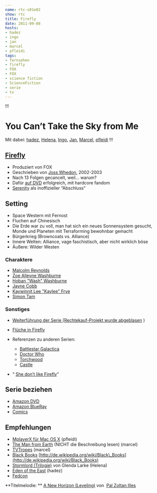 ```yaml
---
name: rtc-s01e02
show: rtc
title: Firefly
date: 2011-09-08
hosts:
- hadez
- ingo
- jan
- marcel
- pfleidi
tags:
- fernsehen
- firefly
- FOX
- FOX
- science fiction
- ScienceFiction
- serie
- tv
---
```

!!!

# You Can’t Take the Sky from Me
Mit dabei: [hadez](http://twitter.com/hdznrrd), [Helena](http://blog.miralys.de/), [Ingo](http://twitter.com/radiotux), [Jan](http://twitter.com/jvanvinkenroye), [Marcel](http://twitter.com/xartas), [pfleidi](http://twitter.com/pfleidi)
!!!

## [Firefly](http://de.wikipedia.org/wiki/Firefly_(Fernsehserie))

- Produziert von FOX
- Geschrieben von [Joss Whedon](http://en.wikipedia.org/wiki/Joss_Whedon), 2002-2003
- Nach 13 Folgen gecancelt, weil... warum?
- Dafür [auf DVD](http://www.amazon.de/Firefly-Aufbruch-Serenity-komplette-Serie/dp/B00411RW82/ref=sr_1_1?ie=UTF8&qid=1312981840&sr=8-1) erfolgreich, mit hardcore fandom
- [Serenity](http://www.amazon.de/Serenity-Flucht-neue-Welten-Einzel-DVD/dp/B000E6TXG2/ref=sr_1_1?ie=UTF8&qid=1312981658&sr=8-1) als inoffizieller “Abschluss”

## Setting

- Space Western mit Fernost
- Fluchen auf Chinesisch
- Die Erde war zu voll, man hat sich ein neues Sonnensystem gesucht, Monde und Planeten mit Terraforming bewohnbar gemacht
- Bürgerkrieg (Browncoats vs. Alliance)
- Innere Welten: Alliance, vage faschistisch, aber nicht wirklich böse
- Äußere: Wilder Westen

### Charaktere

- [Malcolm Reynolds](http://tvtropes.org/pmwiki/pmwiki.php/Main/AntiHero)
- [Zoe Alleyne Washburne](http://tvtropes.org/pmwiki/pmwiki.php/Main/ActionGirl)
- [Hoban "Wash" Washburne](http://tvtropes.org/pmwiki/pmwiki.php/Main/AcePilot)
- [Jayne Cobb](http://tvtropes.org/pmwiki/pmwiki.php/Main/TheBigGuy)
- [Kaywinnit Lee "Kaylee" Frye](http://tvtropes.org/pmwiki/pmwiki.php/Main/TheEngineer)
- [Simon Tam](http://tvtropes.org/pmwiki/pmwiki.php/Main/TheSmartGuy)

### Sonstiges

- [Weiterführung der Serie (Rechtekauf-Projekt wurde abgeblasen](http://unstoppablesignals.com/hnbf/) )
- [Flüche in Firefly](http://serenity.st-city.net/chin.html)
- Referenzen zu anderen Serien:
  - [Battlestar Galactica](http://www.imdb.com/title/tt0407362/)
  - [Doctor Who](http://www.imdb.com/title/tt0436992/)
  - [Torchwood](http://www.imdb.com/title/tt0485301/)
  - [Castle](http://www.imdb.com/title/tt1219024/)

- “ [She don’t like Firefly](http://www.youtube.com/watch?v=x-yHSaP0Dyg)”

## Serie beziehen

- [Amazon DVD](http://www.amazon.de/Firefly-Aufbruch-Serenity-komplette-Serie/dp/B00411RW82/ref=sr_1_1?s=dvd&ie=UTF8&qid=1312128387&sr=1-1)
- [Amazon BlueRay](http://www.amazon.de/Firefly-Aufbruch-Serenity-komplette-Blu-ray/dp/B001G1B7ZO/ref=sr_1_2?s=dvd&ie=UTF8&qid=1312128387&sr=1-2)
- [Comics](http://www.amazon.com/s?ie=UTF8&keywords=Firefly&rh=n%3A4366%2Ck%3AFirefly&page=1)

## Empfehlungen

- [MplayerX für Mac OS X](http://mplayerx.org/) (pfleidi)
- [The Man from Earth](http://www.amazon.de/Man-Earth-David-Lee-Smith/dp/B001GEVZ4Y/ref=sr_1_1?ie=UTF8&qid=1312980498&sr=8-1) (NICHT die Beschreibung lesen) (marcel)
- [TVTropes](http://tvtropes.org/pmwiki/pmwiki.php/Main/HomePage) (marcel)
- [Black Books](https://www.amazon.de/Black-Books-Complete-1-3-UK/dp/B000F5YYCK/ref=sr_1_1?ie=UTF8&qid=1312128491&sr=8-1) [http://de.wikipedia.org/wiki/Black\_Books](http://de.wikipedia.org/wiki/Black_Books)
- [Stormlord (Trilogie)](http://www.amazon.de/Last-Stormlord-ebook/dp/B003CUDP8O/ref=sr_1_4?ie=UTF8&qid=1312980547&sr=8-4) von Glenda Larke (Helena)
- [Eden of the East](https://secure.wikimedia.org/wikipedia/en/wiki/Eden_of_the_East) (hadez)
- [Fedcon](http://www.fedcon.de/)

**Titelmelodie: ** [A New Horizon (Leveling)](http://www.jamendo.com/en/track/249252) von  [Pal Zoltan Illes](http://www.jamendo.com/en/artist/Pal_Zoltan_Illes)
